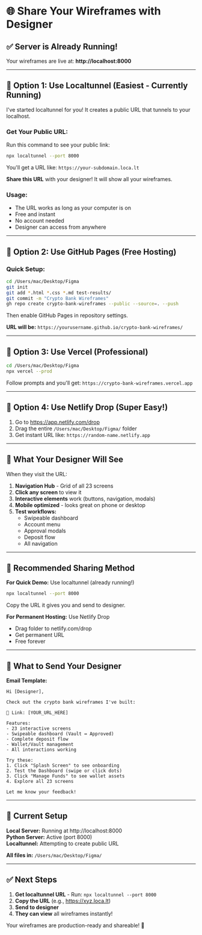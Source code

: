 # 🌐 Share Your Wireframes with Designer

## ✅ Server is Already Running!

Your wireframes are live at: **http://localhost:8000**

---

## 🚀 Option 1: Use Localtunnel (Easiest - Currently Running)

I've started localtunnel for you! It creates a public URL that tunnels to your localhost.

### Get Your Public URL:

Run this command to see your public link:
```bash
npx localtunnel --port 8000
```

You'll get a URL like: `https://your-subdomain.loca.lt`

**Share this URL** with your designer! It will show all your wireframes.

### Usage:
- The URL works as long as your computer is on
- Free and instant
- No account needed
- Designer can access from anywhere

---

## 🚀 Option 2: Use GitHub Pages (Free Hosting)

### Quick Setup:
```bash
cd /Users/mac/Desktop/Figma
git init
git add *.html *.css *.md test-results/
git commit -m "Crypto Bank Wireframes"
gh repo create crypto-bank-wireframes --public --source=. --push
```

Then enable GitHub Pages in repository settings.

**URL will be:** `https://yourusername.github.io/crypto-bank-wireframes/`

---

## 🚀 Option 3: Use Vercel (Professional)

```bash
cd /Users/mac/Desktop/Figma
npx vercel --prod
```

Follow prompts and you'll get: `https://crypto-bank-wireframes.vercel.app`

---

## 🚀 Option 4: Use Netlify Drop (Super Easy!)

1. Go to https://app.netlify.com/drop
2. Drag the entire `/Users/mac/Desktop/Figma/` folder
3. Get instant URL like: `https://random-name.netlify.app`

---

## 📱 What Your Designer Will See

When they visit the URL:

1. **Navigation Hub** - Grid of all 23 screens
2. **Click any screen** to view it
3. **Interactive elements** work (buttons, navigation, modals)
4. **Mobile optimized** - looks great on phone or desktop
5. **Test workflows:**
   - Swipeable dashboard
   - Account menu
   - Approval modals
   - Deposit flow
   - All navigation

---

## 🎯 Recommended Sharing Method

**For Quick Demo:** Use localtunnel (already running!)
```bash
npx localtunnel --port 8000
```

Copy the URL it gives you and send to designer.

**For Permanent Hosting:** Use Netlify Drop
- Drag folder to netlify.com/drop
- Get permanent URL
- Free forever

---

## 📧 What to Send Your Designer

**Email Template:**
```
Hi [Designer],

Check out the crypto bank wireframes I've built:

🔗 Link: [YOUR_URL_HERE]

Features:
- 23 interactive screens
- Swipeable dashboard (Vault ↔ Approved)
- Complete deposit flow
- Wallet/Vault management
- All interactions working

Try these:
1. Click "Splash Screen" to see onboarding
2. Test the Dashboard (swipe or click dots)
3. Click "Manage Funds" to see wallet assets
4. Explore all 23 screens

Let me know your feedback!
```

---

## 🔧 Current Setup

**Local Server:** Running at http://localhost:8000  
**Python Server:** Active (port 8000)  
**Localtunnel:** Attempting to create public URL  

**All files in:** `/Users/mac/Desktop/Figma/`

---

## ✅ Next Steps

1. **Get localtunnel URL** - Run: `npx localtunnel --port 8000`
2. **Copy the URL** (e.g., https://xyz.loca.lt)
3. **Send to designer**
4. **They can view** all wireframes instantly!

Your wireframes are production-ready and shareable! 🎉





